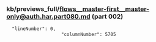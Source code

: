 ### kb/previews_full/flows__master-first__master-only@auth.har.part080.md (part 002)

```md
  "lineNumber": 0,
                    "columnNumber": 5705
    
```

```
